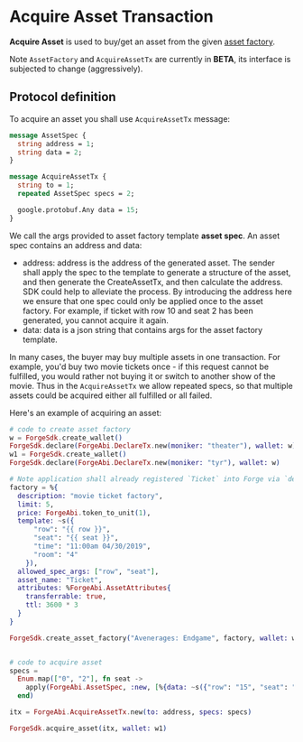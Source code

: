 # Acquire Asset Transaction

**Acquire Asset** is used to buy/get an asset from the given [asset factory](../create_asset_factory).

Note `AssetFactory` and `AcquireAssetTx` are currently in **BETA**, its interface is subjected to change (aggressively).

## Protocol definition

To acquire an asset you shall use `AcquireAssetTx` message:

```proto
message AssetSpec {
  string address = 1;
  string data = 2;
}

message AcquireAssetTx {
  string to = 1;
  repeated AssetSpec specs = 2;

  google.protobuf.Any data = 15;
}

```

We call the args provided to asset factory template **asset spec**. An asset spec contains an address and data:

* address: address is the address of the generated asset. The sender shall apply the spec to the template to generate a structure of the asset, and then generate the CreateAssetTx, and then calculate the address. SDK could help to alleviate the process. By introducing the address here we ensure that one spec could only be applied once to the asset factory. For example, if ticket with row 10 and seat 2 has been generated, you cannot acquire it again.
* data: data is a json string that contains args for the asset factory template.

In many cases, the buyer may buy multiple assets in one transaction. For example, you'd buy two movie tickets once - if this request cannot be fulfilled, you would rather not buying it or switch to another show of the movie. Thus in the `AcquireAssetTx` we allow repeated specs, so that multiple assets could be acquired either all fulfilled or all failed.


Here's an example of acquiring an asset:

```elixir
# code to create asset factory
w = ForgeSdk.create_wallet()
ForgeSdk.declare(ForgeAbi.DeclareTx.new(moniker: "theater"), wallet: w)
w1 = ForgeSdk.create_wallet()
ForgeSdk.declare(ForgeAbi.DeclareTx.new(moniker: "tyr"), wallet: w)

# Note application shall already registered `Ticket` into Forge via `deploy_protocol`.
factory = %{
  description: "movie ticket factory",
  limit: 5,
  price: ForgeAbi.token_to_unit(1),
  template: ~s({
      "row": "{{ row }}",
      "seat": "{{ seat }}",
      "time": "11:00am 04/30/2019",
      "room": "4"
    }),
  allowed_spec_args: ["row", "seat"],
  asset_name: "Ticket",
  attributes: %ForgeAbi.AssetAttributes{
    transferrable: true,
    ttl: 3600 * 3
  }
}

ForgeSdk.create_asset_factory("Avenerages: Endgame", factory, wallet: w)


# code to acquire asset
specs =
  Enum.map(["0", "2"], fn seat ->
    apply(ForgeAbi.AssetSpec, :new, [%{data: ~s({"row": "15", "seat": "#{seat}"})}])
  end)

itx = ForgeAbi.AcquireAssetTx.new(to: address, specs: specs)

ForgeSdk.acquire_asset(itx, wallet: w1)
```
